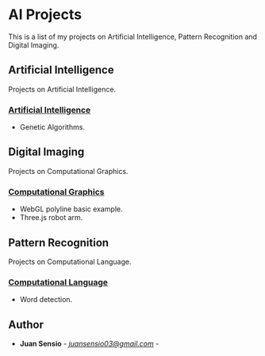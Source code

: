 # AI Projects
This is a list of my projects on Artificial Intelligence, Pattern Recognition and Digital Imaging. 

## Artificial Intelligence

Projects on Artificial Intelligence.

### [Artificial Intelligence](https://github.com/JuanSensio/AIprojects/tree/master/AI)
- Genetic Algorithms.

## Digital Imaging

Projects on Computational Graphics.

### [Computational Graphics](https://github.com/JuanSensio/AIprojects/tree/master/DI/CG)
- WebGL polyline basic example.
- Three.js robot arm.

## Pattern Recognition

Projects on Computational Language.

### [Computational Language](https://github.com/JuanSensio/AIprojects/tree/master/PR/CL)
- Word detection.

## Author

* **Juan Sensio** - *juansensio03@gmail.com* -
